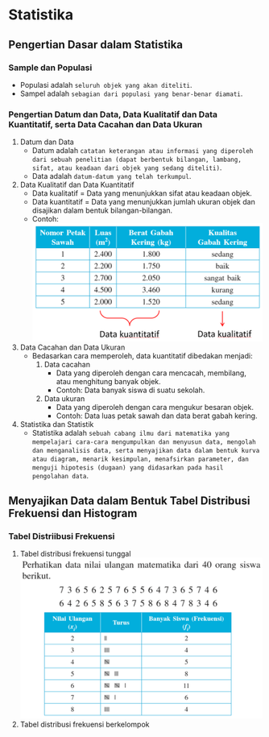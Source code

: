 # Statistika
## Pengertian Dasar dalam Statistika
### Sample dan Populasi
- Populasi adalah `seluruh objek yang akan diteliti`.
- Sampel adalah `sebagian dari populasi yang benar-benar diamati`.
### Pengertian Datum dan Data, Data Kualitatif dan Data Kuantitatif, serta Data Cacahan dan Data Ukuran
1. Datum dan Data
   - Datum adalah `catatan keterangan atau informasi yang diperoleh dari sebuah penelitian (dapat berbentuk bilangan, lambang, sifat, atau keadaan dari objek yang sedang diteliti)`.
   - Data adalah `datum-datum yang telah terkumpul`.
2. Data Kualitatif dan Data Kuantitatif
   - Data kualitatif = Data yang menunjukkan sifat atau keadaan objek. 
   - Data kuantitatif = Data yang menunjukkan jumlah ukuran objek dan disajikan dalam bentuk bilangan-bilangan.
   - Contoh:
     <img src="https://github.com/AXV-International/Math/blob/cb4e1db76f393f6b58eb6656363d5dcbb92336b5/XII%20SMK/Semester%20Genap/Statistika/img_0.png">
3. Data Cacahan dan Data Ukuran
   - Bedasarkan cara memperoleh, data kuantitatif dibedakan menjadi:
     1. Data cacahan
        - Data yang diperoleh dengan cara mencacah, membilang, atau menghitung banyak objek.
        - Contoh: Data banyak siswa di suatu sekolah.
     2. Data ukuran
        - Data yang diperoleh dengan cara mengukur besaran objek.
        - Contoh: Data luas petak sawah dan data berat gabah kering.
4. Statistika dan Statistik
   - Statistika adalah `sebuah cabang ilmu dari matematika yang mempelajari cara-cara mengumpulkan dan menyusun data, mengolah dan menganalisis data, serta menyajikan data dalam bentuk kurva atau diagram, menarik kesimpulan, menafsirkan parameter, dan menguji hipotesis (dugaan) yang didasarkan pada hasil pengolahan data`.
## Menyajikan Data dalam Bentuk Tabel Distribusi Frekuensi dan Histogram
### Tabel Distriibusi Frekuensi
1. Tabel distribusi frekuensi tunggal
   <img src="https://github.com/AXV-International/Math/blob/5152dc2961aae792bb02bccd8ef5036d00fa5311/XII%20SMK/Semester%20Genap/Statistika/img_1.png">
3. Tabel distribusi frekuensi berkelompok

     

